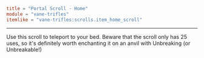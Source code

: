 ```toml
title = "Portal Scroll - Home"
module = "vane-trifles"
itemlike = "vane-trifles:scrolls.item_home_scroll"
```
---
Use this scroll to teleport to your bed. Beware that the scroll only has 25 uses, so it's definitely worth enchanting it on an anvil with Unbreaking (or Unbreakable!)
